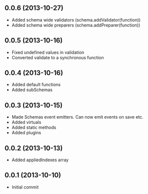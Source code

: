 ## 0.0.6 (2013-10-27)
 - Added schema wide validators (schema.addValidator(function))
 - Added schema wide preparers (schema.addPreparer(function))

## 0.0.5 (2013-10-16)
 - Fixed undefined values in validation
 - Converted validate to a synchronous function

## 0.0.4 (2013-10-16)
 - Added default functions
 - Added subSchemas


## 0.0.3 (2013-10-15)

  - Made Schemas event emitters. Can now emit events on save etc.
  - Added virtuals
  - Added static methods
  - Added plugins


## 0.0.2 (2013-10-13)

  - Added appliedIndexes array


## 0.0.1 (2013-10-10)

  - Initial commit